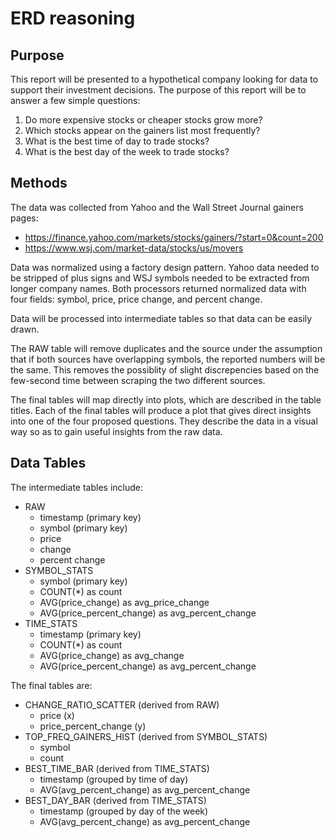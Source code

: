 # ERD reasoning

## Purpose

This report will be presented to a hypothetical company looking for data to support their investment decisions. The purpose of this report will be to answer a few simple questions:

1. Do more expensive stocks or cheaper stocks grow more?
2. Which stocks appear on the gainers list most frequently?
3. What is the best time of day to trade stocks?
4. What is the best day of the week to trade stocks?

## Methods

The data was collected from Yahoo and the Wall Street Journal gainers pages:

- https://finance.yahoo.com/markets/stocks/gainers/?start=0&count=200
- https://www.wsj.com/market-data/stocks/us/movers

Data was normalized using a factory design pattern. Yahoo data needed to be stripped of plus signs and WSJ symbols needed to be extracted from longer company names. Both processors returned normalized data with four fields: symbol, price, price change, and percent change.

Data will be processed into intermediate tables so that data can be easily drawn.

The RAW table will remove duplicates and the source under the assumption that if both sources have overlapping symbols, the reported numbers will be the same. This removes the possiblity of slight discrepencies based on the few-second time between scraping the two different sources.

The final tables will map directly into plots, which are described in the table titles. Each of the final tables will produce a plot that gives direct insights into one of the four proposed questions. They describe the data in a visual way so as to gain useful insights from the raw data.

## Data Tables

The intermediate tables include:

- RAW
    - timestamp (primary key)
    - symbol (primary key)
    - price
    - change
    - percent change
- SYMBOL_STATS
    - symbol (primary key)
    - COUNT(\*) as count
    - AVG(price_change) as avg_price_change
    - AVG(price_percent_change) as avg_percent_change
- TIME_STATS
    - timestamp (primary key)
    - COUNT(\*) as count
    - AVG(price_change) as avg_change
    - AVG(price_percent_change) as avg_percent_change

The final tables are:

- CHANGE_RATIO_SCATTER (derived from RAW)
    - price (x)
    - price_percent_change (y)
- TOP_FREQ_GAINERS_HIST (derived from SYMBOL_STATS)
    - symbol
    - count
- BEST_TIME_BAR (derived from TIME_STATS)
    - timestamp (grouped by time of day)
    - AVG(avg_percent_change) as avg_percent_change
- BEST_DAY_BAR (derived from TIME_STATS)
    - timestamp (grouped by day of the week)
    - AVG(avg_percent_change) as avg_percent_change
